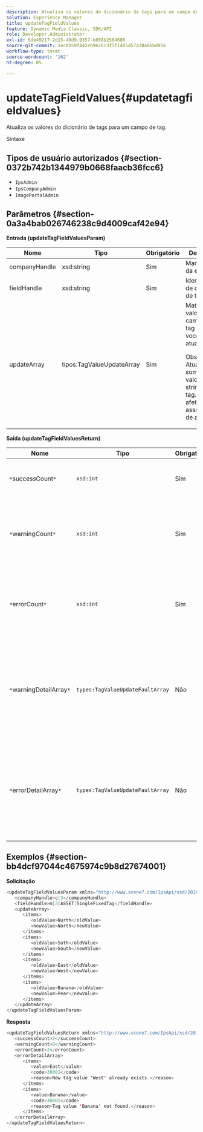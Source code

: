 ```yaml
---
description: Atualiza os valores do dicionário de tags para um campo de tag.
solution: Experience Manager
title: updateTagFieldValues
feature: Dynamic Media Classic, SDK/API
role: Developer,Administrator
exl-id: 6de49217-2d15-49d9-9357-b058b2564686
source-git-commit: 1ec8b59f442eb96c6c3f5f1405d57a38a86bd056
workflow-type: tm+mt
source-wordcount: '162'
ht-degree: 0%

---
```


# updateTagFieldValues{#updatetagfieldvalues}

Atualiza os valores do dicionário de tags para um campo de tag.

Sintaxe

## Tipos de usuário autorizados {#section-0372b742b1344979b0668faacb36fcc6}

* `IpsAdmin`
* `IpsCompanyAdmin`
* `ImagePortalAdmin`

## Parâmetros {#section-0a3a4bab026746238c9d4009caf42e94}

**Entrada (updateTagFieldValuesParam)**

<table id="table_15F354FBC043464080BC975AE35E03A4"> 
 <thead> 
  <tr> 
   <th colname="col1" class="entry"> Nome </th> 
   <th colname="col2" class="entry"> Tipo </th> 
   <th colname="col3" class="entry"> Obrigatório </th> 
   <th colname="col4" class="entry"> Descrição </th> 
  </tr> 
 </thead>
 <tbody> 
  <tr> 
   <td colname="col1"> <span class="codeph"> <span class="varname"> companyHandle</span> </span> </td> 
   <td colname="col2"> <span class="codeph"> xsd:string</span> </td> 
   <td colname="col3"> Sim </td> 
   <td colname="col4"> Manuseio da empresa. </td> 
  </tr> 
  <tr> 
   <td colname="col1"> <span class="codeph"> <span class="varname"> fieldHandle</span> </span> </td> 
   <td colname="col2"> <span class="codeph"> xsd:string</span> </td> 
   <td colname="col3"> Sim </td> 
   <td colname="col4"> Identificador de campo de tag. </td> 
  </tr> 
  <tr> 
   <td colname="col1"> <span class="codeph"> <span class="varname"> updateArray</span> </span> </td> 
   <td colname="col2"> <span class="codeph"> tipos:TagValueUpdateArray</span> </td> 
   <td colname="col3"> Sim </td> 
   <td colname="col4">Matriz de valores de campo de tag que você deseja atualizar. <p>Observação:  Atualiza somente os valores da string de tag. Não afeta associações de ativos. </p> </td> 
  </tr> 
 </tbody> 
</table>

**Saída (updateTagFieldValuesReturn)**

| Nome | Tipo | Obrigatório | Descrição |
|---|---|---|---|
| `*`successCount`*` | `xsd:int` | Sim | O número de campos de tag atualizados com êxito. |
| `*`warningCount`*` | `xsd:int` | Sim | O número de avisos gerados quando a operação tentou atualizar campos de tag. |
| `*`errorCount`*` | `xsd:int` | Sim | O número de erros gerados quando a operação tentou atualizar campos de tag. |
| `*`warningDetailArray`*` | `types:TagValueUpdateFaultArray` | Não | A matriz de detalhes associados aos ativos que geraram avisos quando a operação tentou atualizar campos de tag. |
| `*`errorDetailArray`*` | `types:TagValueUpdateFaultArray` | Não | A matriz de detalhes associados aos ativos que geraram erros quando a operação tentou atualizar campos de tag. |

## Exemplos {#section-bb4dcf97044c4675974c9b8d27674001}

**Solicitação**

```java
<updateTagFieldValuesParam xmlns="http://www.scene7.com/IpsApi/xsd/2010-01-31">
   <companyHandle>c|3</companyHandle>
   <fieldHandle>m|3|ASSET|SingleFixedTag</fieldHandle>
   <updateArray>
      <items>
         <oldValue>Nurth</oldValue>
         <newValue>North</newValue>
      </items>
      <items>
         <oldValue>Suth</oldValue>
         <newValue>South</newValue>
      </items>
      <items>
         <oldValue>East</oldValue>
         <newValue>West</newValue>
      </items>
      <items>
         <oldValue>Banana</oldValue>
         <newValue>Pear</newValue>
      </items>
   </updateArray>
</updateTagFieldValuesParam>
```

**Resposta**

```java
<updateTagFieldValuesReturn xmlns="http://www.scene7.com/IpsApi/xsd/2010-01-31">
   <successCount>2</successCount>
   <warningCount>0</warningCount>
   <errorCount>2</errorCount>
   <errorDetailArray>
      <items>
         <value>East</value>
         <code>30001</code>
         <reason>New tag value 'West' already exists.</reason>
      </items>
      <items>
         <value>Banana</value>
         <code>30001</code>
         <reason>Tag value 'Banana' not found.</reason>
      </items>
   </errorDetailArray>
</updateTagFieldValuesReturn>
```
